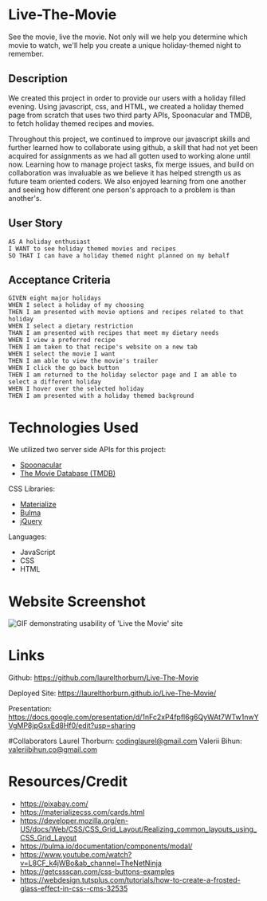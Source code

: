 # Live-The-Movie
See the movie, live the movie. Not only will we help you determine which movie to watch, we'll help you create a unique holiday-themed night to remember.

## Description
We created this project in order to provide our users with a holiday filled evening.  Using javascript, css, and HTML, we created a holiday themed page from scratch that uses two third party APIs, Spoonacular and TMDB, to fetch holiday themed recipes and movies.

Throughout this project, we continued to improve our javascript skills and further learned how to collaborate using github, a skill that had not yet been acquired for assignments as we had all gotten used to working alone until now.  Learning how to manage project tasks, fix merge issues, and build on collaboration was invaluable as we believe it has helped strength us as future team oriented coders.  We also enjoyed learning from one another and seeing how different one person's approach to a problem is than another's. 

## User Story

```
AS A holiday enthusiast
I WANT to see holiday themed movies and recipes
SO THAT I can have a holiday themed night planned on my behalf
```

## Acceptance Criteria

```
GIVEN eight major holidays
WHEN I select a holiday of my choosing
THEN I am presented with movie options and recipes related to that holiday
WHEN I select a dietary restriction
THAN I am presented with recipes that meet my dietary needs
WHEN I view a preferred recipe
THEN I am taken to that recipe's website on a new tab
WHEN I select the movie I want
THEN I am able to view the movie's trailer
WHEN I click the go back button
THEN I am returned to the holiday selector page and I am able to select a different holiday
WHEN I hover over the selected holiday
THEN I am presented with a holiday themed background
```
# Technologies Used
We utilized two server side APIs for this project:
* [Spoonacular](https://spoonacular.com/food-api/docs)
* [The Movie Database (TMDB)](https://developers.themoviedb.org/3/getting-started/introduction)

CSS Libraries:
* [Materialize](https://materializecss.com/cards.html)
* [Bulma](https://bulma.io/documentation/components/modal/)
* [jQuery](https://jquery.com/)

Languages:
* JavaScript
* CSS
* HTML

# Website Screenshot

![GIF demonstrating usability of 'Live the Movie' site](./Assets/Media/livethemovie.gif)

# Links

Github: https://github.com/laurelthorburn/Live-The-Movie

Deployed Site: https://laurelthorburn.github.io/Live-The-Movie/

Presentation: https://docs.google.com/presentation/d/1nFc2xP4fpfl6g6QyWAt7WTw1nwYVgMP8jpGsxEd8Hf0/edit?usp=sharing

#Collaborators
Laurel Thorburn: codinglaurel@gmail.com
Valerii Bihun: valeriibihun.co@gmail.com

# Resources/Credit

* https://pixabay.com/
* https://materializecss.com/cards.html
* https://developer.mozilla.org/en-US/docs/Web/CSS/CSS_Grid_Layout/Realizing_common_layouts_using_CSS_Grid_Layout
* https://bulma.io/documentation/components/modal/
* https://www.youtube.com/watch?v=L8CF_k4jWBo&ab_channel=TheNetNinja
* https://getcssscan.com/css-buttons-examples
* https://webdesign.tutsplus.com/tutorials/how-to-create-a-frosted-glass-effect-in-css--cms-32535
